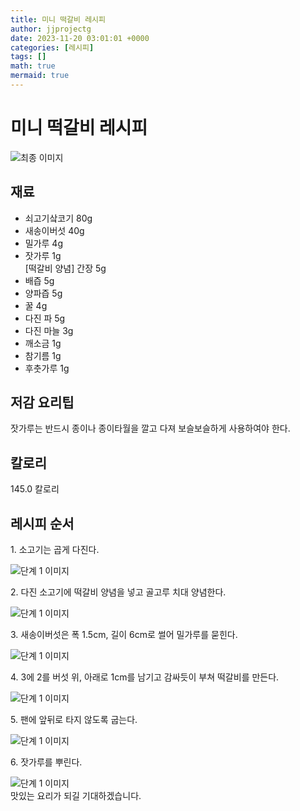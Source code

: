 ```yaml
---
title: 미니 떡갈비 레시피
author: jjprojectg
date: 2023-11-20 03:01:01 +0000
categories: [레시피]
tags: []
math: true
mermaid: true
---
```

<meta name="og:type" content="website"/>
<meta charset="UTF-8"/>
<div class="header">
  <h1>미니 떡갈비 레시피</h1>
</div>

<div class="container my-4">
  <div class="row">
    <div class="col-12 col-md-6">
      <div class="recipe-image">
        <img src="http://www.foodsafetykorea.go.kr/uploadimg/20141117/20141117053656_1416213416929.jpg" class="step-image" alt="최종 이미지"/>
      </div>
    </div>
    <div class="col-12 col-md-6">
      <div class="ingredients">
        <h2>재료</h2>
        <ul class="card">
          <li> 쇠고기샄코기 80g </li>
          <li>  새송이버섯 40g </li>
          <li>  밀가루 4g </li>
          <li>  잣가루 1g<br /> [떡갈비 양념] 간장 5g </li>
          <li>  배즙 5g </li>
          <li>  양파즙 5g </li>
          <li>  꿀 4g </li>
          <li>  다진 파 5g </li>
          <li>  다진 마늘 3g </li>
          <li>  깨소금 1g </li>
          <li>  참기름 1g </li>
          <li>  후춧가루 1g </li>
</ul>
      </div>
    </div>
    <div class="col-12 col-md-6">
      <div class="ingredients">
        <h2>저감 요리팁</h2>
        <div class="card"> 
          <p>
            잣가루는 반드시 종이나 종이타월을 깔고 다져 보슬보슬하게 사용하여야 한다.
          </p>
        </div>
      </div>
      <div class="ingredients">
        <h2>칼로리</h2>
        <div class="card"> 
          <p>
            145.0 칼로리
          </p>
        </div>
      </div>
    </div>
  </div>

  <h2 class="my-4">레시피 순서</h2>
  <div class="card recipe-card">
    <div class="card-body recipe-step">
      <p class="card-text step-description">1. 소고기는 곱게 다진다.</p>
      <img src="http://www.foodsafetykorea.go.kr/uploadimg/cook/965-1.jpg" alt="단계 1 이미지" class="step-image"/>
    </div>
  </div>
  <div class="card recipe-card">
    <div class="card-body recipe-step">
      <p class="card-text step-description">2. 다진 소고기에 떡갈비 양념을 넣고 골고루 치대 양념한다.</p>
      <img src="http://www.foodsafetykorea.go.kr/uploadimg/cook/965-2.jpg" alt="단계 1 이미지" class="step-image"/>
    </div>
  </div>
  <div class="card recipe-card">
    <div class="card-body recipe-step">
      <p class="card-text step-description">3. 새송이버섯은 폭 1.5cm, 길이 6cm로 썰어 밀가루를 묻힌다.</p>
      <img src="http://www.foodsafetykorea.go.kr/uploadimg/cook/965-3.jpg" alt="단계 1 이미지" class="step-image"/>
    </div>
  </div>
  <div class="card recipe-card">
    <div class="card-body recipe-step">
      <p class="card-text step-description">4. 3에 2를 버섯 위, 아래로 1cm를 남기고 감싸듯이 부쳐 떡갈비를 만든다.</p>
      <img src="http://www.foodsafetykorea.go.kr/uploadimg/cook/965-4.jpg" alt="단계 1 이미지" class="step-image"/>
    </div>
  </div>
  <div class="card recipe-card">
    <div class="card-body recipe-step">
      <p class="card-text step-description">5. 팬에 앞뒤로 타지 않도록 굽는다.</p>
      <img src="http://www.foodsafetykorea.go.kr/uploadimg/cook/965-5.jpg" alt="단계 1 이미지" class="step-image"/>
    </div>
  </div>
  <div class="card recipe-card">
    <div class="card-body recipe-step">
      <p class="card-text step-description">6. 잣가루를 뿌린다.</p>
      <img src="http://www.foodsafetykorea.go.kr/uploadimg/cook/965-6.jpg" alt="단계 1 이미지" class="step-image"/>
    </div>
  </div>

</div>
맛있는 요리가 되길 기대하겠습니다.
